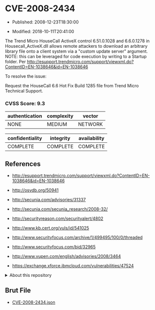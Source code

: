 # CVE-2008-2434

- Published: 2008-12-23T18:30:00

- Modified: 2018-10-11T20:41:00

The Trend Micro HouseCall ActiveX control 6.51.0.1028 and 6.6.0.1278 in Housecall_ActiveX.dll allows remote attackers to download an arbitrary library file onto a client system via a "custom update server" argument.  NOTE: this can be leveraged for code execution by writing to a Startup folder. Per http://esupport.trendmicro.com/support/viewxml.do?ContentID=EN-1038646&id=EN-1038646

To resolve the issue:		

Request the HouseCall 6.6 Hot Fix Build 1285 file from Trend Micro Technical Support.

### CVSS Score: **9.3**

| authentication | complexity | vector |
| --- | --- | --- |
| NONE | MEDIUM | NETWORK |

| confidentiality | integrity | availability |
| --- | --- | --- |
| COMPLETE | COMPLETE | COMPLETE |

## References

* http://esupport.trendmicro.com/support/viewxml.do?ContentID=EN-1038646&id=EN-1038646

* http://osvdb.org/50941

* http://secunia.com/advisories/31337

* http://secunia.com/secunia_research/2008-32/

* http://securityreason.com/securityalert/4802

* http://www.kb.cert.org/vuls/id/541025

* http://www.securityfocus.com/archive/1/499495/100/0/threaded

* http://www.securityfocus.com/bid/32965

* http://www.vupen.com/english/advisories/2008/3464

* https://exchange.xforce.ibmcloud.com/vulnerabilities/47524

<details>
<summary>About this repository</summary> 

  This repository is part of the project [Live Hack CVE](https://github.com/Live-Hack-CVE). Main website can be found [www.live-hack.org](https://www.live-hack.org) 
  
  Made by [Sn0wAlice](https://github.com/Sn0wAlice) for the people that care about security and need to have a feed of the latest CVEs. Hope you enjoy it, don't forget to star the repo and follow me on [Twitter](https://twitter.com/Sn0wAlice) and [Github](https://github.com/Sn0wAlice). And that is my [personnal website](https://www.alice-snow.me/)

  - [Home Page](https://github.com/Live-Hack-CVE)
  - [Framework](https://github.com/Live-Hack-CVE/cve-framework)
  - [CVE database](https://github.com/Live-Hack-CVE/full_database)
  - [Changelog](https://github.com/Live-Hack-CVE/Changelog)
</details>

## Brut File

* [CVE-2008-2434.json](https://raw.githubusercontent.com/Live-Hack-CVE/full_database/main/cves/2008/CVE-2008-2434.json)

